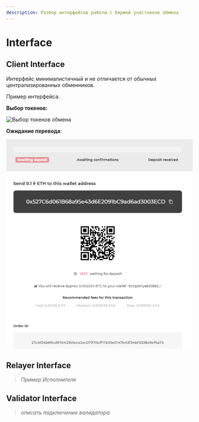 ```yaml
---
description: Разбор интерфейсов работы с биржей участников обмена
---
```


# Interface

## Client Interface

Интерфейс минималистичный и не отличается от обычных централизированных обменников.

Пример интерфейса:

**Выбор токенов:**

![&#x412;&#x44B;&#x431;&#x43E;&#x440; &#x442;&#x43E;&#x43A;&#x435;&#x43D;&#x43E;&#x432; &#x43E;&#x431;&#x43C;&#x435;&#x43D;&#x430;](https://i.imgur.com/hV320q3.png)

**Ожидание перевода**:

![](../.gitbook/assets/image%20%286%29.png)





## Relayer Interface

> _Пример Исполнителя_

## Validator Interface

> _описать подключение валидатора_







